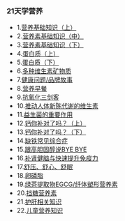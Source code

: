 
### 21天学营养
* 1.[营养基础知识（上）](https://github.com/cary996/health/blob/master/day1/index.md)
* 2.[营养素基础知识（中）](https://github.com/cary996/health/blob/master/day2/index.md)
* 3.[营养素基础知识（下）](https://github.com/cary996/health/blob/master/day3/index.md)
* 4.[蛋白质（上）](https://github.com/cary996/health/blob/master/day4/index.md)
* 5.[蛋白质（下）](https://github.com/cary996/health/blob/master/day5/index.md)
* 6.[多种维生素矿物质](https://github.com/cary996/health/blob/master/day6/index.md)
* 7.[健康问题/品牌故事](https://github.com/cary996/health/blob/master/day7/index.md)
* 8.[营养早餐](https://github.com/cary996/health/blob/master/day8/index.md)
* 9.[抗氧化三剑客](https://github.com/cary996/health/blob/master/day9/index.md)
* 10.[推动人体新陈代谢的维生素](https://github.com/cary996/health/blob/master/day10/index.md)
* 11.[益生菌的重要作用](https://github.com/cary996/health/blob/master/day17/index.md)
* 12.[钙你补对了吗？（上）](https://github.com/cary996/health/blob/master/day11/index.md)
* 13.[钙你补对了吗？（下）](https://github.com/cary996/health/blob/master/day12/index.md)
* 14.[缺铁常见综合症](https://github.com/cary996/health/blob/master/day13/index.md)
* 15.[跟高胆固醇说BYE BYE](https://github.com/cary996/health/blob/master/day14/index.md)
* 16.[补肾健脑与快速提升免疫力](https://github.com/cary996/health/blob/master/day15/index.md)
* 17.[舒压、舒心、舒眠](https://github.com/cary996/health/blob/master/day18/index.md)
* 18.[卵磷脂](https://github.com/cary996/health/blob/master/day16/index.md)
* 19.[绿茶提取物EGCG/纤体塑形营养素](https://github.com/cary996/health/blob/master/day19/index.md)
* 20.[挡糖营养素](https://github.com/cary996/health/blob/master/day20/index.md)
* 21.[护肝相关知识](https://github.com/cary996/health/blob/master/day21/index.md)
* 22.[儿童营养知识](https://github.com/cary996/health/blob/master/day22/index.md)